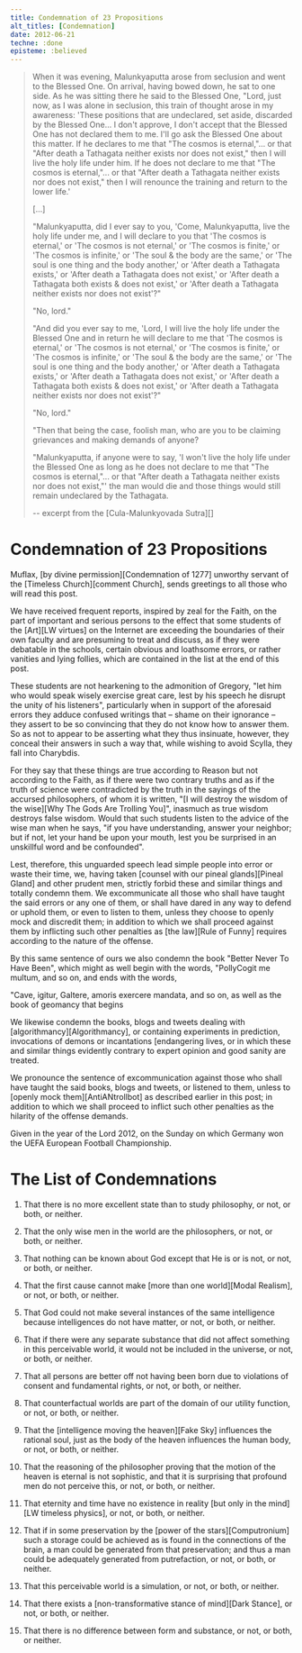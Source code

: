 ```yaml
---
title: Condemnation of 23 Propositions
alt_titles: [Condemnation]
date: 2012-06-21
techne: :done
episteme: :believed
---
```


> When it was evening, Malunkyaputta arose from seclusion and went to the Blessed One. On arrival, having bowed down, he sat to one side. As he was sitting there he said to the Blessed One, "Lord, just now, as I was alone in seclusion, this train of thought arose in my awareness: 'These positions that are undeclared, set aside, discarded by the Blessed One... I don't approve, I don't accept that the Blessed One has not declared them to me. I'll go ask the Blessed One about this matter. If he declares to me that "The cosmos is eternal,"... or that "After death a Tathagata neither exists nor does not exist," then I will live the holy life under him. If he does not declare to me that "The cosmos is eternal,"... or that "After death a Tathagata neither exists nor does not exist," then I will renounce the training and return to the lower life.'
>
> [...]
>
> "Malunkyaputta, did I ever say to you, 'Come, Malunkyaputta, live the holy life under me, and I will declare to you that 'The cosmos is eternal,' or 'The cosmos is not eternal,' or 'The cosmos is finite,' or 'The cosmos is infinite,' or 'The soul & the body are the same,' or 'The soul is one thing and the body another,' or 'After death a Tathagata exists,' or 'After death a Tathagata does not exist,' or 'After death a Tathagata both exists & does not exist,' or 'After death a Tathagata neither exists nor does not exist'?"
>
> "No, lord."
> 
> "And did you ever say to me, 'Lord, I will live the holy life under the Blessed One and in return he will declare to me that 'The cosmos is eternal,' or 'The cosmos is not eternal,' or 'The cosmos is finite,' or 'The cosmos is infinite,' or 'The soul & the body are the same,' or 'The soul is one thing and the body another,' or 'After death a Tathagata exists,' or 'After death a Tathagata does not exist,' or 'After death a Tathagata both exists & does not exist,' or 'After death a Tathagata neither exists nor does not exist'?"
>
> "No, lord."
>
> "Then that being the case, foolish man, who are you to be claiming grievances and making demands of anyone?
>
> "Malunkyaputta, if anyone were to say, 'I won't live the holy life under the Blessed One as long as he does not declare to me that "The cosmos is eternal,"... or that "After death a Tathagata neither exists nor does not exist,"' the man would die and those things would still remain undeclared by the Tathagata.
>
> -- excerpt from the [Cula-Malunkyovada Sutra][]

# Condemnation of 23 Propositions

Muflax, [by divine permission][Condemnation of 1277] unworthy servant of the [Timeless Church][comment Church], sends greetings to all those who will read this post.

We have received frequent reports, inspired by zeal for the Faith, on the part of important and serious persons to the effect that some students of the [Art][LW virtues] on the Internet are exceeding the boundaries of their own faculty and are presuming to treat and discuss, as if they were debatable in the schools, certain obvious and loathsome errors, or rather vanities and lying follies, which are contained in the list at the end of this post.

These students are not hearkening to the admonition of Gregory, "let him who would speak wisely exercise great care, lest by his speech he disrupt the unity of his listeners", particularly when in support of the aforesaid errors they adduce confused writings that – shame on their ignorance – they assert to be so convincing that they do not know how to answer them. So as not to appear to be asserting what they thus insinuate, however, they conceal their answers in such a way that, while wishing to avoid Scylla, they fall into Charybdis.

For they say that these things are true according to Reason but not according to the Faith, as if there were two contrary truths and as if the truth of science were contradicted by the truth in the sayings of the accursed philosophers, of whom it is written, "[I will destroy the wisdom of the wise][Why The Gods Are Trolling You]", inasmuch as true wisdom destroys false wisdom. Would that such students listen to the advice of the wise man when he says, "if you have understanding, answer your neighbor; but if not, let your hand be upon your mouth, lest you be surprised in an unskillful word and be confounded".

Lest, therefore, this unguarded speech lead simple people into error or waste their time, we, having taken [counsel with our pineal glands][Pineal Gland] and other prudent men, strictly forbid these and similar things and totally condemn them. We excommunicate all those who shall have taught the said errors or any one of them, or shall have dared in any way to defend or uphold them, or even to listen to them, unless they choose to openly mock and discredit them; in addition to which we shall proceed against them by inflicting such other penalties as [the law][Rule of Funny] requires according to the nature of the offense. 

By this same sentence of ours we also condemn the book "Better Never To Have Been", which might as well begin with the words, "PollyCogit me multum, and so on, and ends with the words,

"Cave, igitur, Galtere, amoris exercere mandata, and so on, as well as the book of geomancy that begins 

We likewise condemn the books, blogs and tweets dealing with [algorithmancy][Algorithmancy], or containing experiments in prediction, invocations of demons or incantations [endangering lives, or in which these and similar things evidently contrary to expert opinion and good sanity are treated.

We pronounce the sentence of excommunication against those who shall have taught the said books, blogs and tweets, or listened to them, unless to [openly mock them][AntiANtrollbot] as described earlier in this post; in addition to which we shall proceed to inflict such other penalties as the hilarity of the offense demands.

Given in the year of the Lord 2012, on the Sunday on which Germany won the UEFA European Football Championship.

# The List of Condemnations

1. That there is no more excellent state than to study philosophy, or not, or both, or neither.

1. That the only wise men in the world are the philosophers, or not, or both, or neither.

1. That nothing can be known about God except that He is or is not, or not, or both, or neither.

1. That the first cause cannot make [more than one world][Modal Realism], or not, or both, or neither.

1. That God could not make several instances of the same intelligence because intelligences do not have matter, or not, or both, or neither.

1. That if there were any separate substance that did not affect something in this perceivable world, it would not be included in the universe, or not, or both, or neither.

1. That all persons are better off not having been born due to violations of consent and fundamental rights, or not, or both, or neither.

1. That counterfactual worlds are part of the domain of our utility function, or not, or both, or neither.

1. That the [intelligence moving the heaven][Fake Sky] influences the rational soul, just as the body of the heaven influences the human body, or not, or both, or neither.

1. That the reasoning of the philosopher proving that the motion of the heaven is eternal is not sophistic, and that it is surprising that profound men do not perceive this, or not, or both, or neither.

1. That eternity and time have no existence in reality [but only in the mind][LW timeless physics], or not, or both, or neither.

1. That if in some preservation by the [power of the stars][Computronium] such a storage could be achieved as is found in the connections of the brain, a man could be generated from that preservation; and thus a man could be adequately generated from putrefaction, or not, or both, or neither.

1. That this perceivable world is a simulation, or not, or both, or neither.

1. That there exists a [non-transformative stance of mind][Dark Stance], or not, or both, or neither. 

1. That there is no difference between form and substance, or not, or both, or neither.
